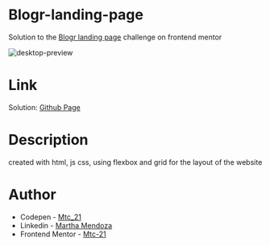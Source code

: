# Blogr-landing-page

Solution to the [Blogr landing page](https://www.frontendmentor.io/challenges/blogr-landing-page-EX2RLAApP) challenge on frontend mentor

![desktop-preview](https://user-images.githubusercontent.com/71796360/144761611-0818fed7-9d34-4314-82bd-320c7710751b.jpg)

# Link
Solution: [Github Page](https://mtc-21.github.io/Blogr-landing-page/)

# Description
created with html, js css, using flexbox and grid for the layout of the website 

# Author
- Codepen - [Mtc_21](https://codepen.io/Mtc_21/)
- Linkedin - [Martha Mendoza](https://www.linkedin.com/in/martha-mendoza-398007207/)
- Frontend Mentor - [Mtc-21](https://www.frontendmentor.io/profile/Mtc-21)
